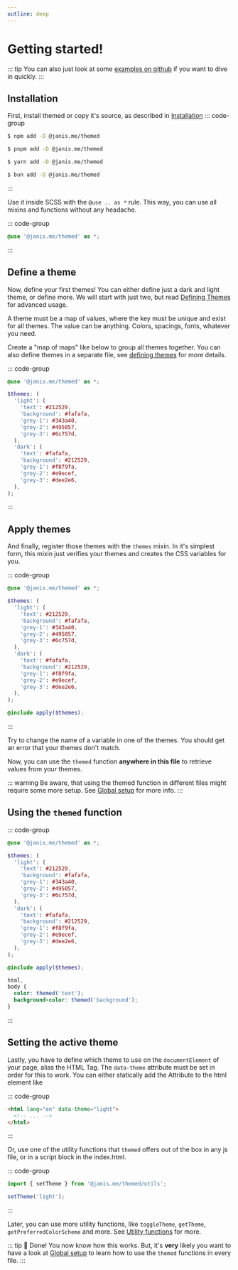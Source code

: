 ```yaml
---
outline: deep
---
```


# Getting started!

::: tip
You can also just look at some [examples on github](https://github.com/komplettio/themed/tree/main/examples) if you want to dive in quickly.
:::

## Installation

First, install themed or copy it's source, as described in [Installation](/guide/installation)
::: code-group

```sh [npm]
$ npm add -D @janis.me/themed
```

```sh [pnpm]
$ pnpm add -D @janis.me/themed
```

```sh [yarn]
$ yarn add -D @janis.me/themed
```

```sh [bun]
$ bun add -D @janis.me/themed
```

:::

Use it inside SCSS with the `@use .. as *` rule. This way, you can use all mixins and functions without any headache.

::: code-group

```scss [style.scss] {1}
@use '@janis.me/themed' as *;
```

:::

## Define a theme

Now, define your first themes! You can either define just a dark and light theme, or define more. We will start with just two, but read [Defining Themes](/guide/defining-themes) for advanced usage.

A theme must be a map of values, where the key must be unique and exist for all themes.
The value can be anything. Colors, spacings, fonts, whatever you need.

Create a "map of maps" like below to group all themes together. You can also define themes in a separate file, see [defining themes](/guide/defining-themes) for more details.

::: code-group

```scss [style.scss] {3-18}
@use '@janis.me/themed' as *;

$themes: (
  'light': (
    'text': #212529,
    'background': #fafafa,
    'grey-1': #343a40,
    'grey-2': #495057,
    'grey-3': #6c757d,
  ),
  'dark': (
    'text': #fafafa,
    'background': #212529,
    'grey-1': #f8f9fa,
    'grey-2': #e9ecef,
    'grey-3': #dee2e6,
  ),
);
```

:::

## Apply themes

And finally, register those themes with the `themes` mixin. In it's simplest form, this mixin just verifies your themes and creates the CSS variables for you.

::: code-group

```scss [style.scss] {20}
@use '@janis.me/themed' as *;

$themes: (
  'light': (
    'text': #212529,
    'background': #fafafa,
    'grey-1': #343a40,
    'grey-2': #495057,
    'grey-3': #6c757d,
  ),
  'dark': (
    'text': #fafafa,
    'background': #212529,
    'grey-1': #f8f9fa,
    'grey-2': #e9ecef,
    'grey-3': #dee2e6,
  ),
);

@include apply($themes);
```

:::

Try to change the name of a variable in one of the themes. You should get an error that your themes don't match.

Now, you can use the `themed` function **anywhere in this file** to retrieve values from your themes.

::: warning
Be aware, that using the themed function in different files might require some more setup. See [Global setup](/guide/global-setup) for more info.
:::

## Using the `themed` function

::: code-group

```scss [style.scss] {23-27}
@use '@janis.me/themed' as *;

$themes: (
  'light': (
    'text': #212529,
    'background': #fafafa,
    'grey-1': #343a40,
    'grey-2': #495057,
    'grey-3': #6c757d,
  ),
  'dark': (
    'text': #fafafa,
    'background': #212529,
    'grey-1': #f8f9fa,
    'grey-2': #e9ecef,
    'grey-3': #dee2e6,
  ),
);

@include apply($themes);

html,
body {
  color: themed('text');
  background-color: themed('background');
}
```

:::

## Setting the active theme

Lastly, you have to define which theme to use on the `documentElement` of your page, alias the HTML Tag. The `data-theme` attribute must be set in order for this to work.
You can either statically add the Attribute to the html element like

::: code-group

```html [index.html] {1}
<html lang="en" data-theme="light">
  <!-- ... -->
</html>
```

:::

Or, use one of the utility functions that `themed` offers out of the box in any js file, or in a script block in the index.html.

::: code-group

```js [index.js] {1-3}
import { setTheme } from '@janis.me/themed/utils';

setTheme('light');
```

:::

Later, you can use more utility functions, like `toggleTheme`, `getTheme`, `getPreferredColorScheme` and more. See [Utility functions](/guide/utility-functions) for more.

::: tip
:tada: Done! You now know how this works. But, it's **very** likely you want to have a look at [Global setup](/guide/global-setup) to learn how to use the `themed` functions in every file.
:::

